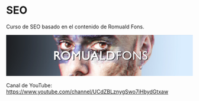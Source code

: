 # SEO

Curso de SEO basado en el contenido de Romuald Fons.

<img src="Imagenes/romuald_fons.png">

Canal de YouTube: https://www.youtube.com/channel/UCdZBLznygSwo7iHbydGtxaw


